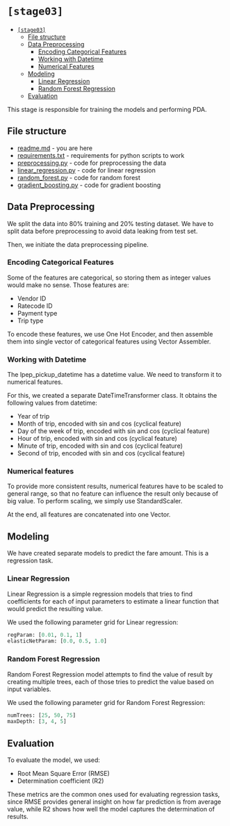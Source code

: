 # `[stage03]`

- [`[stage03]`](#stage03)
  - [File structure](#file-structure)
  - [Data Preprocessing](#data-preprocessing)
    - [Encoding Categorical Features](#encoding-categorical-features)
    - [Working with Datetime](#working-with-datetime)
    - [Numerical Features](#numerical-features)
  - [Modeling](#modeling)
    - [Linear Regression](#linear-regression) 
    - [Random Forest Regression](#random-forest-regression)
  - [Evaluation](#evaluation) 

This stage is responsible for training the models and performing PDA.

## File structure

- [readme.md](readme.md) - you are here
- [requirements.txt](requirements.txt) - requirements for python scripts to work
- [preprocessing.py](preprocessing.py) - code for preprocessing the data
- [linear_regression.py](linear_regression.py) - code for linear regression
- [random_forest.py](random_forest.py) - code for random forest
- [gradient_boosting.py](gradient_boosting.py) - code for gradient boosting

## Data Preprocessing

We split the data into 80% training and 20% testing dataset. We have to split data before preprocessing to avoid data leaking from test set.

Then, we initiate the data preprocessing pipeline.

### Encoding Categorical Features

Some of the features are categorical, so storing them as integer values would make no sense. Those features are:
- Vendor ID
- Ratecode ID
- Payment type
- Trip type

To encode these features, we use One Hot Encoder, and then assemble them into single vector of categorical features using Vector Assembler.

### Working with Datetime

The lpep_pickup_datetime has a datetime value. We need to transform it to numerical features. 

For this, we created a separate DateTimeTransformer class. It obtains the following values from datetime:
- Year of trip
- Month of trip, encoded with sin and cos (cyclical feature)
- Day of the week of trip, encoded with sin and cos (cyclical feature)
- Hour of trip, encoded with sin and cos (cyclical feature)
- Minute of trip, encoded with sin and cos (cyclical feature)
- Second of trip, encoded with sin and cos (cyclical feature)

### Numerical features

To provide more consistent results, numerical features have to be scaled to general range, so that no feature can influence the result only because of big value.
To perform scaling, we simply use StandardScaler.

At the end, all features are concatenated into one Vector.

## Modeling

We have created separate models to predict the fare amount. This is a regression task.

### Linear Regression

Linear Regression is a simple regression models that tries to find coefficients for each of input parameters to estimate a linear function that would predict the resulting value.

We used the following parameter grid for Linear regression:

```python
regParam: [0.01, 0.1, 1]
elasticNetParam: [0.0, 0.5, 1.0]
```

### Random Forest Regression

Random Forest Regression model attempts to find the value of result by creating multiple trees, each of those tries to predict the value based on input variables.

We used the following parameter grid for Random Forest Regression:

```python
numTrees: [25, 50, 75]
maxDepth: [3, 4, 5]
```

## Evaluation

To evaluate the model, we used:
- Root Mean Square Error (RMSE)
- Determination coefficient (R2)

These metrics are the common ones used for evaluating regression tasks, since RMSE provides general insight on how far prediction is from average value, while R2 shows how well the model captures the determination of results.


